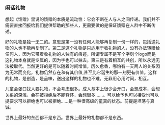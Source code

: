 

### 闲话礼物

想起《馈赠》里说的馈赠的本质是流动性：它会不断在人与人之间传递。我们并不需要直接回报给我们提供帮助的那些人，更需要做的是保证馈赠在人群中不断传递。

好的礼物是独一无二的。意思是第一没有任何人能够再复制一份一样的，包括送礼物的人也不能再复制了。第二是这个礼物是只适用于收礼物的人，没有办法转赠给任何人，因为它带着收礼物的人独有的痕迹，所谓专属不是写个字刻个logo而是这礼物本身就是专属的，因为字也可以抹去。第三是有着相互的共创，所以永远无法被取代。当然更好的是可以随着时间增值，历久愈香，哪怕有一天两人的关系因为无常而变化，礼物仍然存在和有其价值,甚至比它诞生的那一刻更有价值。这样的礼物，是创造，是品味，送出这样的礼物也不难，无非用心用时间，相互。

儿童会张口找人要礼物，不会考虑很多。成人基本上很少会开口，会想成本，会想关系的深浅，会在被拒绝后不能释怀，会想很多……。可以给予也可以接受也可以提要求可以拒绝也可以被拒绝……是一种很高级的童真的状态。前提是坦荡与真诚。 

世界上最好的东西都不是东西。世界上最好的礼物都不是东西。
